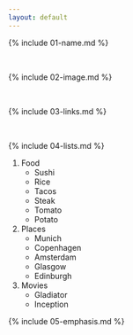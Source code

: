 ```yaml
---
layout: default
---
```


{% include 01-name.md %}

<br>

{% include 02-image.md %}

<br>

{% include 03-links.md %}

<br>

{% include 04-lists.md %}

1. Food
    * Sushi
    * Rice
    * Tacos
    * Steak
    * Tomato
    * Potato
2. Places
    * Munich
    * Copenhagen
    * Amsterdam
    * Glasgow
    * Edinburgh
3. Movies
    * Gladiator
    * Inception

{% include 05-emphasis.md %}
